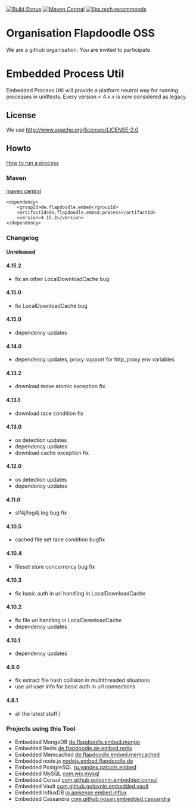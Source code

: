 [![Build Status](https://travis-ci.org/flapdoodle-oss/de.flapdoodle.embed.process.svg)](https://travis-ci.org/flapdoodle-oss/de.flapdoodle.embed.process)
[![Maven Central](https://img.shields.io/maven-central/v/de.flapdoodle.embed/de.flapdoodle.embed.process.svg)](https://maven-badges.herokuapp.com/maven-central/de.flapdoodle.embed/de.flapdoodle.embed.process)
[![libs.tech recommends](https://libs.tech/project/5412556/badge.svg)](https://libs.tech/project/5412556/de.flapdoodle.embed.process)
# Organisation Flapdoodle OSS

We are a github organisation. You are invited to participate.

# Embedded Process Util

Embedded Process Util will provide a platform neutral way for running processes in unittests. Every version < 4.x.x is now considered as
legacy.

## License

We use http://www.apache.org/licenses/LICENSE-2.0

## Howto

[How to run a process](HowToRunAProcess.md)

### Maven

[maven central](http://repo1.maven.org/maven2/de/flapdoodle/embed/de.flapdoodle.embed.process/maven-metadata.xml)

	<dependency>
		<groupId>de.flapdoodle.embed</groupId>
		<artifactId>de.flapdoodle.embed.process</artifactId>
		<version>4.15.2</version>
	</dependency>

### Changelog

#### Unreleased

#### 4.15.2

- fix an other LocalDownloadCache bug

#### 4.15.0

- fix LocalDownloadCache bug

#### 4.15.0

- dependency updates

#### 4.14.0

- dependency updates, proxy support for http_proxy env variables

#### 4.13.2

- download move atomic exception fix
                       
#### 4.13.1

- download race condition fix
                       
#### 4.13.0

- os detection updates
- dependency updates
- download cache exception fix

#### 4.12.0

- os detection updates
- dependency updates

#### 4.11.0

- slf4j/log4j log bug fix

#### 4.10.5

- cached file set race condition bugfix

#### 4.10.4

- fileset store concurrency bug fix

#### 4.10.3

- fix basic auth in url handling in LocalDownloadCache

#### 4.10.2

- fix file url handling in LocalDownloadCache
- dependency updates

#### 4.10.1

- dependency updates

#### 4.9.0

- fix extract file hash collision in multithreaded situations
- use url user info for basic auth in url connections

#### 4.8.1

- all the latest stuff:)

### Projects using this Tool

- Embedded MongoDB [de.flapdoodle.embed.mongo](https://github.com/flapdoodle-oss/de.flapdoodle.embed.mongo)
- Embedded Redis [de.flapdoodle.de.embed.redis](https://github.com/flapdoodle-oss/de.flapdoodle.embed.redis)
- Embedded Memcached [de.flapdoodle.embed.memcached](https://github.com/flapdoodle-oss/de.flapdoodle.embed.memcached)
- Embedded node.js [nodejs.embed.flapdoodle.de](https://github.com/flapdoodle-oss/de.flapdoodle.embed.nodejs)
- Embedded PostgreSQL [ru.yandex.qatools.embed](https://github.com/yandex-qatools/postgresql-embedded)
- Embedded MySQL [com.wix.mysql](https://github.com/wix/wix-embedded-mysql)
- Embedded Consul [com.github.golovnin.embedded.consul](https://github.com/golovnin/embedded-consul)
- Embedded Vault [com.github.golovnin.embedded.vault](https://github.com/golovnin/embedded-vault)
- Embedded InfluxDB [io.apisense.embed.influx](https://github.com/APISENSE/embed-influxDB)
- Embedded Cassandra [com.github.nosan.embedded.cassandra](https://github.com/nosan/embedded-cassandra)

